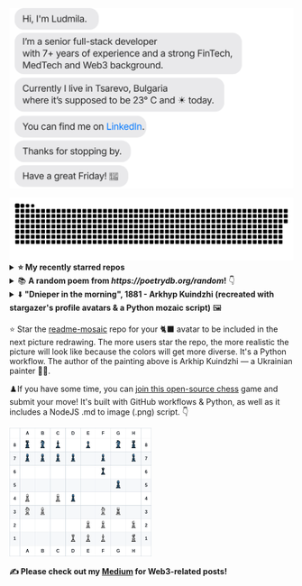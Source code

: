 [![](https://raw.githubusercontent.com/milaabl/milaabl/main/chat.svg)](https://www.linkedin.com/in/ludmila-a-dev/)

<!-- https://github.com/milaabl/milaabl/assets/86361434/c35b0e6f-acf0-435e-920d-b90faa4788ad -->

<img alt="Snake eating my contributions for breakfast🧉" src="https://raw.githubusercontent.com/milaabl/milaabl-readme/preview/github-contribution-grid-snake.svg" />

<details>
<summary>
  <strong>⭐ My recently starred repos </strong>
</summary>
  
<!-- Starred repos start -->
| Name | Url | Stars | Description |
| --- | --- |  --- |  --- |
| TotallyMaliciousCryptoBro/TotallyMaliciousCryptoBro|https://github.com/TotallyMaliciousCryptoBro/TotallyMaliciousCryptoBro|5||
| ethereum/EIPs|https://github.com/ethereum/EIPs|12020|The Ethereum Improvement Proposal repository|
| pcaversaccio/reentrancy-attacks|https://github.com/pcaversaccio/reentrancy-attacks|978|A chronological and (hopefully) complete list of reentrancy attacks to date.|
| StableLib/stablelib|https://github.com/StableLib/stablelib|148|A stable library of useful TypeScript/JavaScript code|
| snappyjs/node-request-queue|https://github.com/snappyjs/node-request-queue|8|A utility to queue up a number requests to be executed in parallel batches with possible waitTime between them.|
| TP-Lab/tp-js-sdk|https://github.com/TP-Lab/tp-js-sdk|178|TokenPocket JS API for Dapp of ETH, IOST, TRON, COSMOS, SOLANA, EOS etc. (mobile only)|
| petr-hejda/solidity-merkle-airdrop|https://github.com/petr-hejda/solidity-merkle-airdrop|3|Example implementation of ERC20 token airdrop using merkle tree|
| MetaMask/KeyringController|https://github.com/MetaMask/KeyringController|208|A module for managing groups of Ethereum accounts and using them.|
| appwrite/appwrite|https://github.com/appwrite/appwrite|35971|Build like a team of hundreds_|
| novuhq/novu|https://github.com/novuhq/novu|28507|🔥 The open-source notification infrastructure with fully functional embedded notification center 🚀🚀🚀|
| wagmi-dev/references|https://github.com/wagmi-dev/references|92|Collection of Chains & Connectors for wagmi|
| pancakeswap/pancake-frontend|https://github.com/pancakeswap/pancake-frontend|2415|:pancakes: Pancake main features (farms, pools, IFO, lottery, profiles)|
| paperxyz/js-sdk|https://github.com/paperxyz/js-sdk|5||
| Infrablok/login-with-metamask-using-node-js-express-js-react-js-postgresql|https://github.com/Infrablok/login-with-metamask-using-node-js-express-js-react-js-postgresql|2|Login with MetaMask using Node JS, Express Js , React Js& Postgresql|
| metaspartan/wallet-address-validator|https://github.com/metaspartan/wallet-address-validator|2|Useful NodeJS & JS Library for validation of Bitcoin, Litecoin, Denarius, and other cryptocoin addresses|
| thirdweb-example/login-with-wallet|https://github.com/thirdweb-example/login-with-wallet|20|Authenticate to a backend using the sign in with ethereum standard provided by thirdweb auth|
| Rari-Capital/nova|https://github.com/Rari-Capital/nova|217|Read and write to L1 with minimal latency and no trust tradeoffs.|
| 0xTex/bond-contracts|https://github.com/0xTex/bond-contracts|1|Source code for released Bond Protocol smart contracts.|
| golang/crypto|https://github.com/golang/crypto|2807|[mirror] Go supplementary cryptography libraries|
| cargo-eth/cargo-js|https://github.com/cargo-eth/cargo-js|24||
| Theo6890/diamond-vaults|https://github.com/Theo6890/diamond-vaults|1|Implement Dimond pattern (EIP-2535) through DeFi vaults (EIP-4626) and many other must know EIPs|
| jviray/buidl-box|https://github.com/jviray/buidl-box|1|Development box (boilerplate) for building Ethereum apps|
| Giveth/liquidpledging|https://github.com/Giveth/liquidpledging|66|Liquid Pledging|
| crytic/slither|https://github.com/crytic/slither|4568|Static Analyzer for Solidity|
| palmswap/palm-token|https://github.com/palmswap/palm-token|1|PALM token smart contracts|
| dethcrypto/TypeChain|https://github.com/dethcrypto/TypeChain|2628|🔌 TypeScript bindings for Ethereum smart contracts|
| semantic-release/semantic-release|https://github.com/semantic-release/semantic-release|18722|:package::rocket: Fully automated version management and package publishing|
| WalletConnect/EIP6963|https://github.com/WalletConnect/EIP6963|16|A web application showcasing the implementation and usage of EIP-6963 for Multi Injected Provider Discovery|
| semantic-release/npm|https://github.com/semantic-release/npm|209|:ship:  semantic-release plugin to publish a npm package|
| glitch-txs/wagmi-test|https://github.com/glitch-txs/wagmi-test|1|minimal example of wagmi for testing purposes|

<!-- Starred repos end -->

</details>

<details>
  <summary>📚 <strong>A random poem from <em>https://poetrydb.org/random</em>!</strong> 👇 </summary>

<!-- Start poem -->
# 💮 Troilus and Criseyde: Book I by *Geoffrey Chaucer*

<p>
    <br/>The double sorwe of Troilus to tellen,<br/>That was the king Priamus sone of Troye,<br/>In lovinge, how his aventures fellen<br/>Fro wo to wele, and after out of Ioye,<br/>My purpos is, er that I parte fro ye.<br/>Thesiphone, thou help me for tendyte<br/>Thise woful vers, that wepen as I wryte!<br/><br/>To thee clepe I, thou goddesse of torment,<br/>Thou cruel Furie, sorwing ever in peyne;<br/>Help me, that am the sorwful instrument<br/>That helpeth lovers, as I can, to pleyne!<br/>For wel sit it, the sothe for to seyne,<br/>A woful wight to han a drery fere,<br/>And, to a sorwful tale, a sory chere.<br/><br/>For I, that god of Loves servaunts serve,<br/>Ne dar to Love, for myn unlyklinesse,<br/>Preyen for speed, al sholde I therfor sterve,<br/>So fer am I fro his help in derknesse;<br/>But nathelees, if this may doon gladnesse<br/>To any lover, and his cause avayle,<br/>Have he my thank, and myn be this travayle!<br/><br/>But ye loveres, that bathen in gladnesse,<br/>If any drope of pitee in yow be,<br/>Remembreth yow on passed hevinesse<br/>That ye han felt, and on the adversitee<br/>Of othere folk, and thenketh how that ye<br/>Han felt that Love dorste yow displese;<br/>Or ye han wonne hym with to greet an ese.<br/><br/>And preyeth for hem that ben in the cas<br/>Of Troilus, as ye may after here,<br/>That love hem bringe in hevene to solas,<br/>And eek for me preyeth to god so dere,<br/>That I have might to shewe, in som manere,<br/>Swich peyne and wo as Loves folk endure,<br/>In Troilus unsely aventure.<br/><br/>And biddeth eek for hem that been despeyred<br/>In love, that never nil recovered be,<br/>And eek for hem that falsly been apeyred<br/>Thorugh wikked tonges, be it he or she;<br/>Thus biddeth god, for his benignitee,<br/>So graunte hem sone out of this world to pace,<br/>That been despeyred out of Loves grace.<br/><br/>And biddeth eek for hem that been at ese,<br/>That god hem graunte ay good perseveraunce,<br/>And sende hem might hir ladies so to plese,<br/>That it to Love be worship and plesaunce.<br/>For so hope I my soule best avaunce,<br/>To preye for hem that Loves servaunts be,<br/>And wryte hir wo, and live in charitee.<br/><br/>And for to have of hem compassioun<br/>As though I were hir owene brother dere.<br/>Now herkeneth with a gode entencioun,<br/>For now wol I gon streight to my matere,<br/>In whiche ye may the double sorwes here<br/>Of Troilus, in loving of Criseyde,<br/>And how that she forsook him er she deyde.<br/><br/>It is wel wist, how that the Grekes stronge<br/>In armes with a thousand shippes wente<br/>To Troyewardes, and the citee longe<br/>Assegeden neigh ten yeer er they stente,<br/>And, in diverse wyse and oon entente,<br/>The ravisshing to wreken of Eleyne,<br/>By Paris doon, they wroughten al hir peyne.<br/><br/>Now fil it so, that in the toun ther was<br/>Dwellinge a lord of greet auctoritee,<br/>A gret devyn that cleped was Calkas,<br/>That in science so expert was, that he<br/>Knew wel that Troye sholde destroyed be,<br/>By answere of his god, that highte thus,<br/>Daun Phebus or Apollo Delphicus.<br/><br/>So whan this Calkas knew by calculinge,<br/>And eek by answere of this Appollo,<br/>That Grekes sholden swich a peple bringe,<br/>Thorugh which that Troye moste been for-do,<br/>He caste anoon out of the toun to go;<br/>For wel wiste he, by sort, that Troye sholde<br/>Destroyed ben, ye, wolde who-so nolde.<br/><br/>For which, for to departen softely<br/>Took purpos ful this forknowinge wyse,<br/>And to the Grekes ost ful prively<br/>He stal anoon; and they, in curteys wyse,<br/>Hym deden bothe worship and servyse,<br/>In trust that he hath conning hem to rede<br/>In every peril which that is to drede.<br/><br/>The noyse up roos, whan it was first aspyed,<br/>Thorugh al the toun, and generally was spoken,<br/>That Calkas traytor fled was, and allyed<br/>With hem of Grece; and casten to ben wroken<br/>On him that falsly hadde his feith so broken;<br/>And seyden, he and al his kin at ones<br/>Ben worthy for to brennen, fel and bones.<br/><br/>Now hadde Calkas left, in this meschaunce,<br/>Al unwist of this false and wikked dede,<br/>His doughter, which that was in gret penaunce,<br/>For of hir lyf she was ful sore in drede,<br/>As she that niste what was best to rede;<br/>For bothe a widowe was she, and allone<br/>Of any freend to whom she dorste hir mone.<br/><br/>Criseyde was this lady name a-right;<br/>As to my dome, in al Troyes citee<br/>Nas noon so fair, for passing every wight<br/>So aungellyk was hir natyf beautee,<br/>That lyk a thing immortal semed she,<br/>As doth an hevenish parfit creature,<br/>That doun were sent in scorning of nature.<br/><br/>This lady, which that al-day herde at ere<br/>Hir fadres shame, his falsnesse and tresoun,<br/>Wel nigh out of hir wit for sorwe and fere,<br/>In widewes habit large of samit broun,<br/>On knees she fil biforn Ector a-doun;<br/>With pitous voys, and tendrely wepinge,<br/>His mercy bad, hir-selven excusinge.<br/><br/>Now was this Ector pitous of nature,<br/>And saw that she was sorwfully bigoon,<br/>And that she was so fair a creature;<br/>Of his goodnesse he gladed hir anoon,<br/>And seyde, `Lat your fadres treson goon<br/>Forth with mischaunce, and ye your-self, in Ioye,<br/>Dwelleth with us, whyl you good list, in Troye.<br/><br/>`And al thonour that men may doon yow have,<br/>As ferforth as your fader dwelled here,<br/>Ye shul han, and your body shal men save,<br/>As fer as I may ought enquere or here.'<br/>And she him thonked with ful humble chere,<br/>And ofter wolde, and it hadde ben his wille,<br/>And took hir leve, and hoom, and held hir stille.<br/><br/>And in hir hous she abood with swich meynee<br/>As to hir honour nede was to holde;<br/>And whyl she was dwellinge in that citee,<br/>Kepte hir estat, and bothe of yonge and olde<br/>Ful wel beloved, and wel men of hir tolde.<br/>But whether that she children hadde or noon,<br/>I rede it naught; therfore I late it goon.<br/><br/>The thinges fellen, as they doon of werre,<br/>Bitwixen hem of Troye and Grekes ofte;<br/>For som day boughten they of Troye it derre,<br/>And eft the Grekes founden no thing softe<br/>The folk of Troye; and thus fortune on-lofte,<br/>And under eft, gan hem to wheelen bothe<br/>After hir cours, ay whyl they were wrothe.<br/><br/>But how this toun com to destruccioun<br/>Ne falleth nought to purpos me to telle;<br/>For it were a long digressioun<br/>Fro my matere, and yow to longe dwelle.<br/>But the Troyane gestes, as they felle,<br/>In Omer, or in Dares, or in Dyte,<br/>Who-so that can, may rede hem as they wryte.<br/><br/>But though that Grekes hem of Troye shetten,<br/>And hir citee bisegede al a-boute,<br/>Hir olde usage wolde they not letten,<br/>As for to honoure hir goddes ful devoute;<br/>But aldermost in honour, out of doute,<br/>They hadde a relik hight Palladion,<br/>That was hir trist a-boven everichon.<br/><br/>And so bifel, whan comen was the tyme<br/>Of Aperil, whan clothed is the mede<br/>With newe grene, of lusty Ver the pryme,<br/>And swote smellen floures whyte and rede,<br/>In sondry wyses shewed, as I rede,<br/>The folk of Troye hir observaunces olde,<br/>Palladiones feste for to holde.<br/><br/>And to the temple, in al hir beste wyse,<br/>In general, ther wente many a wight,<br/>To herknen of Palladion servyse;<br/>And namely, so many a lusty knight,<br/>So many a lady fresh and mayden bright,<br/>Ful wel arayed, bothe moste and leste,<br/>Ye, bothe for the seson and the feste.<br/><br/>Among thise othere folk was Criseyda,<br/>In widewes habite blak; but nathelees,<br/>Right as our firste lettre is now an A,<br/>In beautee first so stood she, makelees;<br/>Hir godly looking gladede al the prees.<br/>Nas never seyn thing to ben preysed derre,<br/>Nor under cloude blak so bright a sterre<br/><br/>As was Criseyde, as folk seyde everichoon<br/>That hir behelden in hir blake wede;<br/>And yet she stood ful lowe and stille alloon,<br/>Bihinden othere folk, in litel brede,<br/>And neigh the dore, ay under shames drede,<br/>Simple of a-tyr, and debonaire of chere,<br/>With ful assured loking and manere.<br/><br/>This Troilus, as he was wont to gyde<br/>His yonge knightes, ladde hem up and doun<br/>In thilke large temple on every syde,<br/>Biholding ay the ladyes of the toun,<br/>Now here, now there, for no devocioun<br/>Hadde he to noon, to reven him his reste,<br/>But gan to preyse and lakken whom him leste.<br/><br/>And in his walk ful fast he gan to wayten<br/>If knight or squyer of his companye<br/>Gan for to syke, or lete his eyen bayten<br/>On any woman that he coude aspye;<br/>He wolde smyle, and holden it folye,<br/>And seye him thus, `god wot, she slepeth softe<br/>For love of thee, whan thou tornest ful ofte!<br/><br/>`I have herd told, pardieux, of your livinge,<br/>Ye lovers, and your lewede observaunces,<br/>And which a labour folk han in winninge<br/>Of love, and, in the keping, which doutaunces;<br/>And whan your preye is lost, wo and penaunces;<br/>O verrey foles! nyce and blinde be ye;<br/>Ther nis not oon can war by other be.'<br/><br/>And with that word he gan cast up the browe,<br/>Ascaunces, `Lo! is this nought wysly spoken?'<br/>At which the god of love gan loken rowe<br/>Right for despyt, and shoop for to ben wroken;<br/>He kidde anoon his bowe nas not broken;<br/>For sodeynly he hit him at the fulle;<br/>And yet as proud a pekok can he pulle.<br/><br/>O blinde world, O blinde entencioun!<br/>How ofte falleth al theffect contraire<br/>Of surquidrye and foul presumpcioun;<br/>For caught is proud, and caught is debonaire.<br/>This Troilus is clomben on the staire,<br/>And litel weneth that he moot descenden.<br/>But al-day falleth thing that foles ne wenden.<br/><br/>As proude Bayard ginneth for to skippe<br/>Out of the wey, so priketh him his corn,<br/>Til he a lash have of the longe whippe,<br/>Than thenketh he, `Though I praunce al biforn<br/>First in the trays, ful fat and newe shorn,<br/>Yet am I but an hors, and horses lawe<br/>I moot endure, and with my feres drawe.'<br/><br/>So ferde it by this fers and proude knight;<br/>Though he a worthy kinges sone were,<br/>And wende nothing hadde had swiche might<br/>Ayens his wil that sholde his herte stere,<br/>Yet with a look his herte wex a-fere,<br/>That he, that now was most in pryde above,<br/>Wex sodeynly most subget un-to love.<br/><br/>For-thy ensample taketh of this man,<br/>Ye wyse, proude, and worthy folkes alle,<br/>To scornen Love, which that so sone can<br/>The freedom of your hertes to him thralle;<br/>For ever it was, and ever it shal bifalle,<br/>That Love is he that alle thing may binde;<br/>For may no man for-do the lawe of kinde.<br/><br/>That this be sooth, hath preved and doth yet;<br/>For this trowe I ye knowen, alle or some,<br/>Men reden not that folk han gretter wit<br/>Than they that han be most with love y-nome;<br/>And strengest folk ben therwith overcome,<br/>The worthiest and grettest of degree:<br/>This was, and is, and yet men shal it see.<br/><br/>And trewelich it sit wel to be so;<br/>For alderwysest han ther-with ben plesed;<br/>And they that han ben aldermost in wo,<br/>With love han ben conforted most and esed;<br/>And ofte it hath the cruel herte apesed,<br/>And worthy folk maad worthier of name,<br/>And causeth most to dreden vyce and shame.<br/><br/>Now sith it may not goodly be withstonde,<br/>And is a thing so vertuous in kinde,<br/>Refuseth not to Love for to be bonde,<br/>Sin, as him-selven list, he may yow binde.<br/>The yerde is bet that bowen wole and winde<br/>Than that that brest; and therfor I yow rede<br/>To folwen him that so wel can yow lede.<br/><br/>But for to tellen forth in special<br/>As of this kinges sone of which I tolde,<br/>And leten other thing collateral,<br/>Of him thenke I my tale for to holde,<br/>Both of his Ioye, and of his cares colde;<br/>And al his werk, as touching this matere,<br/>For I it gan, I wol ther-to refere.<br/><br/>With-inne the temple he wente him forth pleyinge,<br/>This Troilus, of every wight aboute,<br/>On this lady and now on that lokinge,<br/>Wher-so she were of toune, or of with-oute:<br/>And up-on cas bifel, that thorugh a route<br/>His eye perced, and so depe it wente,<br/>Til on Criseyde it smoot, and ther it stente.<br/><br/>And sodeynly he wax ther-with astoned,<br/>And gan hire bet biholde in thrifty wyse:<br/>`O mercy, god!' thoughte he, `wher hastow woned,<br/>That art so fair and goodly to devyse?'<br/>Ther-with his herte gan to sprede and ryse,<br/>And softe sighed, lest men mighte him here,<br/>And caughte a-yein his firste pleyinge chere.<br/><br/>She nas nat with the leste of hir stature,<br/>But alle hir limes so wel answeringe<br/>Weren to womanhode, that creature<br/>Was neuer lasse mannish in seminge.<br/>And eek the pure wyse of here meninge<br/>Shewede wel, that men might in hir gesse<br/>Honour, estat, and wommanly noblesse.<br/><br/>To Troilus right wonder wel with-alle<br/>Gan for to lyke hir meninge and hir chere,<br/>Which somdel deynous was, for she leet falle<br/>Hir look a lite a-side, in swich manere,<br/>Ascaunces, `What! May I not stonden here?'<br/>And after that hir loking gan she lighte,<br/>That never thoughte him seen so good a sighte.<br/><br/>And of hir look in him ther gan to quiken<br/>So greet desir, and swich affeccioun,<br/>That in his herte botme gan to stiken<br/>Of hir his fixe and depe impressioun:<br/>And though he erst hadde poured up and doun,<br/>He was tho glad his hornes in to shrinke;<br/>Unnethes wiste he how to loke or winke.<br/><br/>Lo, he that leet him-selven so konninge,<br/>And scorned hem that loves peynes dryen,<br/>Was ful unwar that love hadde his dwellinge<br/>With-inne the subtile stremes of hir yen;<br/>That sodeynly him thoughte he felte dyen,<br/>Right with hir look, the spirit in his herte;<br/>Blissed be love, that thus can folk converte!<br/><br/>She, this in blak, likinge to Troylus,<br/>Over alle thyng, he stood for to biholde;<br/>Ne his desir, ne wherfor he stood thus,<br/>He neither chere made, ne worde tolde;<br/>But from a-fer, his maner for to holde,<br/>On other thing his look som-tyme he caste,<br/>And eft on hir, whyl that servyse laste.<br/><br/>And after this, not fulliche al awhaped,<br/>Out of the temple al esiliche he wente,<br/>Repentinge him that he hadde ever y-iaped<br/>Of loves folk, lest fully the descente<br/>Of scorn fille on him-self; but, what he mente,<br/>Lest it were wist on any maner syde,<br/>His wo he gan dissimulen and hyde.<br/><br/>Whan he was fro the temple thus departed,<br/>He streyght anoon un-to his paleys torneth,<br/>Right with hir look thurgh-shoten and thurgh-darted,  325<br/>Al feyneth he in lust that he soiorneth;<br/>And al his chere and speche also he borneth;<br/>And ay, of loves servants every whyle,<br/>Him-self to wrye, at hem he gan to smyle.<br/><br/>And seyde, `Lord, so ye live al in lest,<br/>Ye loveres! For the conningest of yow,<br/>That serveth most ententiflich and best,<br/>Him tit as often harm ther-of as prow;<br/>Your hyre is quit ayein, ye, god wot how!<br/>Nought wel for wel, but scorn for good servyse;<br/>In feith, your ordre is ruled in good wyse!<br/><br/>`In noun-certeyn ben alle your observaunces,<br/>But it a sely fewe poyntes be;<br/>Ne no-thing asketh so grete attendaunces<br/>As doth youre lay, and that knowe alle ye;<br/>But that is not the worste, as mote I thee;<br/>But, tolde I yow the worste poynt, I leve,<br/>Al seyde I sooth, ye wolden at me greve!<br/><br/>`But tak this, that ye loveres ofte eschuwe,<br/>Or elles doon of good entencioun,<br/>Ful ofte thy lady wole it misconstrue,<br/>And deme it harm in hir opinioun;<br/>And yet if she, for other enchesoun,<br/>Be wrooth, than shalt thou han a groyn anoon:<br/>Lord! wel is him that may be of yow oon!'<br/><br/>But for al this, whan that he say his tyme,<br/>He held his pees, non other bote him gayned;<br/>For love bigan his fetheres so to lyme,<br/>That wel unnethe un-to his folk he fayned<br/>That othere besye nedes him destrayned;<br/>For wo was him, that what to doon he niste,<br/>But bad his folk to goon wher that hem liste.<br/><br/>And whan that he in chaumbre was allone,<br/>He doun up-on his beddes feet him sette,<br/>And first be gan to syke, and eft to grone,<br/>And thoughte ay on hir so, with-outen lette,<br/>That, as he sat and wook, his spirit mette<br/>That he hir saw a temple, and al the wyse<br/>Right of hir loke, and gan it newe avyse.<br/><br/>Thus gan he make a mirour of his minde,<br/>In which he saugh al hoolly hir figure;<br/>And that he wel coude in his herte finde,<br/>It was to him a right good aventure<br/>To love swich oon, and if he dide his cure<br/>To serven hir, yet mighte he falle in grace,<br/>Or elles, for oon of hir servaunts pace.<br/><br/>Imagininge that travaille nor grame<br/>Ne mighte, for so goodly oon, be lorn<br/>As she, ne him for his desir ne shame,<br/>Al were it wist, but in prys and up-born<br/>Of alle lovers wel more than biforn;<br/>Thus argumented he in his ginninge,<br/>Ful unavysed of his wo cominge.<br/><br/>Thus took he purpos loves craft to suwe,<br/>And thoughte he wolde werken prively,<br/>First, to hyden his desir in muwe<br/>From every wight y-born, al-outrely,<br/>But he mighte ought recovered be therby;<br/>Remembring him, that love to wyde y-blowe<br/>Yelt bittre fruyt, though swete seed be sowe.<br/><br/>And over al this, yet muchel more he thoughte<br/>What for to speke, and what to holden inne,<br/>And what to arten hir to love he soughte,<br/>And on a song anoon-right to biginne,<br/>And gan loude on his sorwe for to winne;<br/>For with good hope he gan fully assente<br/>Criseyde for to love, and nought repente.<br/><br/>And of his song nought only the sentence,<br/>As writ myn autour called Lollius,<br/>But pleynly, save our tonges difference,<br/>I dar wel sayn, in al that Troilus<br/>Seyde in his song, lo! every word right thus<br/>As I shal seyn; and who-so list it here,<br/>Lo! next this vers, he may it finden here.<br/><br/>Cantus Troili.<br/><br/>`If no love is, O god, what fele I so?<br/>And if love is, what thing and whiche is he!<br/>If love be good, from whennes comth my wo?<br/>If it be wikke, a wonder thinketh me,<br/>Whenne every torment and adversitee<br/>That cometh of him, may to me savory thinke;<br/>For ay thurst I, the more that I it drinke.<br/><br/>`And if that at myn owene lust I brenne,<br/>Fro whennes cometh my wailing and my pleynte?<br/>If harme agree me, wher-to pleyne I thenne?<br/>I noot, ne why unwery that I feynte.<br/>O quike deeth, O swete harm so queynte,<br/>How may of thee in me swich quantitee,<br/>But-if that I consente that it be?<br/><br/>`And if that I consente, I wrongfully<br/>Compleyne, y-wis; thus possed to and fro,<br/>Al sterelees with inne a boot am I<br/>A-mid the see, by-twixen windes two,<br/>That in contrarie stonden ever-mo.<br/>Allas! what is this wonder maladye?<br/>For hete of cold, for cold of hete, I deye.'<br/><br/>And to the god of love thus seyde he<br/>With pitous voys, `O lord, now youres is<br/>My spirit, which that oughte youres be.<br/>Yow thanke I, lord, that han me brought to this;<br/>But whether goddesse or womman, y-wis,<br/>She be, I noot, which that ye do me serve;<br/>But as hir man I wole ay live and sterve.<br/><br/>`Ye stonden in hire eyen mightily,<br/>As in a place un-to youre vertu digne;<br/>Wherfore, lord, if my servyse or I<br/>May lyke yow, so beth to me benigne;<br/>For myn estat royal here I resigne<br/>In-to hir hond, and with ful humble chere<br/>Bicome hir man, as to my lady dere.'<br/><br/>In him ne deyned sparen blood royal<br/>The fyr of love, wher-fro god me blesse,<br/>Ne him forbar in no degree, for al<br/>His vertu or his excellent prowesse;<br/>But held him as his thral lowe in distresse,<br/>And brende him so in sondry wyse ay newe,<br/>That sixty tyme a day he loste his hewe.<br/><br/>So muche, day by day, his owene thought,<br/>For lust to hir, gan quiken and encrese,<br/>That every other charge he sette at nought;<br/>For-thy ful ofte, his hote fyr to cese,<br/>To seen hir goodly look he gan to prese;<br/>For ther-by to ben esed wel he wende,<br/>And ay the ner he was, the more he brende.<br/><br/>For ay the ner the fyr, the hotter is,<br/>This, trowe I, knoweth al this companye.<br/>But were he fer or neer, I dar seye this,<br/>By night or day, for wisdom or folye,<br/>His herte, which that is his brestes ye,<br/>Was ay on hir, that fairer was to sene<br/>Than ever were Eleyne or Polixene.<br/><br/>Eek of the day ther passed nought an houre<br/>That to him-self a thousand tyme he seyde,<br/>`Good goodly, to whom serve I and laboure,<br/>As I best can, now wolde god, Criseyde,<br/>Ye wolden on me rewe er that I deyde!<br/>My dere herte, allas! myn hele and hewe<br/>And lyf is lost, but ye wole on me rewe.'<br/><br/>Alle othere dredes weren from him fledde,<br/>Both of the assege and his savacioun;<br/>Ne in him desyr noon othere fownes bredde<br/>But argumentes to his conclusioun,<br/>That she on him wolde han compassioun,<br/>And he to be hir man, whyl he may dure;<br/>Lo, here his lyf, and from the deeth his cure!<br/><br/>The sharpe shoures felle of armes preve,<br/>That Ector or his othere bretheren diden,<br/>Ne made him only ther-fore ones meve;<br/>And yet was he, wher-so men wente or riden,<br/>Founde oon the beste, and lengest tyme abiden<br/>Ther peril was, and dide eek such travayle<br/>In armes, that to thenke it was mervayle.<br/><br/>But for non hate he to the Grekes hadde,<br/>Ne also for the rescous of the toun,<br/>Ne made him thus in armes for to madde,<br/>But only, lo, for this conclusioun,<br/>To lyken hir the bet for his renoun;<br/>Fro day to day in armes so he spedde,<br/>That alle the Grekes as the deeth him dredde.<br/><br/>And fro this forth tho refte him love his sleep,<br/>And made his mete his foo; and eek his sorwe<br/>Gan multiplye, that, who-so toke keep,<br/>It shewed in his hewe, bothe eve and morwe;<br/>Therfor a title he gan him for to borwe<br/>Of other syknesse, lest of him men wende<br/>That the hote fyr of love him brende,<br/><br/>And seyde, he hadde a fever and ferde amis;<br/>But how it was, certayn, can I not seye,<br/>If that his lady understood not this,<br/>Or feyned hir she niste, oon of the tweye;<br/>But wel I rede that, by no maner weye,<br/>Ne semed it as that she of him roughte,<br/>Nor of his peyne, or what-so-ever he thoughte.<br/><br/>But than fel to this Troylus such wo,<br/>That he was wel neigh wood; for ay his drede<br/>Was this, that she som wight had loved so,<br/>That never of him she wolde have taken hede;<br/>For whiche him thoughte he felte his herte blede.<br/>Ne of his wo ne dorste he not biginne<br/>To tellen it, for al this world to winne.<br/><br/>But whanne he hadde a space fro his care,<br/>Thus to him-self ful ofte he gan to pleyne;<br/>He sayde, `O fool, now art thou in the snare,<br/>That whilom Iapedest at loves peyne;<br/>Now artow hent, now gnaw thyn owene cheyne;<br/>Thou were ay wont eche lovere reprehende<br/>Of thing fro which thou canst thee nat defende.<br/><br/>`What wol now every lover seyn of thee,<br/>If this be wist, but ever in thyn absence<br/>Laughen in scorn, and seyn, `Lo, ther gooth he,<br/>That is the man of so gret sapience,<br/>That held us lovers leest in reverence!<br/>Now, thonked be god, he may goon in the daunce<br/>Of hem that Love list febly for to avaunce!'<br/><br/>`But, O thou woful Troilus, god wolde,<br/>Sin thou most loven thurgh thi destinee,<br/>That thow beset were on swich oon that sholde<br/>Knowe al thy wo, al lakkede hir pitee:<br/>But al so cold in love, towardes thee,<br/>Thy lady is, as frost in winter mone,<br/>And thou fordoon, as snow in fyr is sone.'<br/><br/>`God wolde I were aryved in the port<br/>Of deth, to which my sorwe wil me lede!<br/>A, lord, to me it were a gret comfort;<br/>Than were I quit of languisshing in drede.<br/>For by myn hidde sorwe y-blowe on brede<br/>I shal bi-Iaped been a thousand tyme<br/>More than that fool of whos folye men ryme.<br/><br/>`But now help god, and ye, swete, for whom<br/>I pleyne, y-caught, ye, never wight so faste!<br/>O mercy, dere herte, and help me from<br/>The deeth, for I, whyl that my lyf may laste,<br/>More than my-self wol love yow to my laste.<br/>And with som freendly look gladeth me, swete,<br/>Though never more thing ye me bi-hete!'<br/><br/>This wordes and ful manye an-other to<br/>He spak, and called ever in his compleynte<br/>Hir name, for to tellen hir his wo,<br/>Til neigh that he in salte teres dreynte.<br/>Al was for nought, she herde nought his pleynte;<br/>And whan that he bithoughte on that folye,<br/>A thousand fold his wo gan multiplye.<br/><br/>Bi-wayling in his chambre thus allone,<br/>A freend of his, that called was Pandare,<br/>Com ones in unwar, and herde him grone,<br/>And say his freend in swich distresse and care:<br/>`Allas!' quod he, `who causeth al this fare?<br/>O mercy, god! What unhap may this mene?<br/>Han now thus sone Grekes maad yow lene?<br/><br/>`Or hastow som remors of conscience,<br/>And art now falle in som devocioun,<br/>And waylest for thy sinne and thyn offence,<br/>And hast for ferde caught attricioun?<br/>God save hem that bi-seged han our toun,<br/>And so can leye our Iolyte on presse,<br/>And bring our lusty folk to holinesse!'<br/><br/>These wordes seyde he for the nones alle,<br/>That with swich thing he mighte him angry maken,<br/>And with an angre don his sorwe falle,<br/>As for the tyme, and his corage awaken;<br/>But wel he wist, as fer as tonges spaken,<br/>Ther nas a man of gretter hardinesse<br/>Than he, ne more desired worthinesse.<br/><br/>`What cas,' quod Troilus, `or what aventure<br/>Hath gyded thee to see my languisshinge,<br/>That am refus of euery creature?<br/>But for the love of god, at my preyinge,<br/>Go henne a-way, for certes, my deyinge<br/>Wol thee disese, and I mot nedes deye;<br/>Ther-for go wey, ther is no more to seye.<br/><br/>`But if thou wene I be thus sik for drede,<br/>It is not so, and ther-for scorne nought;<br/>Ther is a-nother thing I take of hede<br/>Wel more than ought the Grekes han y-wrought,<br/>Which cause is of my deeth, for sorwe and thought.<br/>But though that I now telle thee it ne leste,<br/>Be thou nought wrooth; I hyde it for the beste.'<br/><br/>This Pandare, that neigh malt for wo and routhe,<br/>Ful often seyde, `Allas! what may this be?<br/>Now freend,' quod he, `if ever love or trouthe<br/>Hath been, or is, bi-twixen thee and me,<br/>Ne do thou never swiche a crueltee<br/>To hyde fro thy freend so greet a care;<br/>Wostow nought wel that it am I, Pandare?<br/><br/>`I wole parten with thee al thy peyne,<br/>If it be so I do thee no comfort,<br/>As it is freendes right, sooth for to seyne,<br/>To entreparten wo, as glad desport.<br/>I have, and shal, for trewe or fals report,<br/>In wrong and right y-loved thee al my lyve;<br/>Hyd not thy wo fro me, but telle it blyve.'<br/><br/>Than gan this sorwful Troilus to syke,<br/>And seyde him thus, "God leve it be my beste<br/>To telle it thee; for sith it may thee lyke,<br/>Yet wole I telle it, though myn herte breste;<br/>And wel wot I thou mayst do me no reste.<br/>But lest thow deme I truste not to thee,<br/>Now herkne, freend, for thus it stant with me.<br/><br/>`Love, a-yeins the which who-so defendeth<br/>Him-selven most, him alder-lest avayleth,<br/>With disespeir so sorwfully me offendeth,<br/>That streyght un-to the deeth myn herte sayleth.<br/>Ther-to desyr so brenningly me assaylleth,<br/>That to ben slayn it were a gretter Ioye<br/>To me than king of Grece been and Troye!<br/><br/>`Suffiseth this, my fulle freend Pandare,<br/>That I have seyd, for now wostow my wo;<br/>And for the love of god, my colde care<br/>So hyd it wel, I telle it never to mo;<br/>For harmes mighte folwen, mo than two,<br/>If it were wist; but be thou in gladnesse,<br/>And lat me sterve, unknowe, of my distresse.'<br/><br/>`How hastow thus unkindely and longe<br/>Hid this fro me, thou fool?' quod Pandarus;<br/>`Paraunter thou might after swich oon longe,<br/>That myn avys anoon may helpen us.'<br/>`This were a wonder thing,' quod Troylus,<br/>`Thou coudest never in love thy-selven wisse;<br/>How devel maystow bringen me to blisse?'<br/><br/>`Ye, Troilus, now herke,' quod Pandare,<br/>`Though I be nyce; it happeth ofte so,<br/>That oon that exces doth ful yvele fare,<br/>By good counseyl can kepe his freend ther-fro.<br/>I have my-self eek seyn a blind man go<br/>Ther-as he fel that coude loke wyde;<br/>A fool may eek a wys man ofte gyde.<br/><br/>`A whetston is no kerving instrument,<br/>And yet it maketh sharpe kerving-tolis.<br/>And ther thou woost that I have ought miswent,<br/>Eschewe thou that, for swich thing to thee scole is;<br/>Thus ofte wyse men ben war by folis.<br/>If thou do so, thy wit is wel biwared;<br/>By his contrarie is every thing declared.<br/><br/>`For how might ever sweetnesse have be knowe<br/>To him that never tasted bitternesse?<br/>Ne no man may be inly glad, I trowe,<br/>That never was in sorwe or som distresse;<br/>Eek whyt by blak, by shame eek worthinesse,<br/>Ech set by other, more for other semeth;<br/>As men may see; and so the wyse it demeth.<br/><br/>`Sith thus of two contraries is a lore,<br/>I, that have in love so ofte assayed<br/>Grevaunces, oughte conne, and wel the more<br/>Counsayllen thee of that thou art amayed.<br/>Eek thee ne oughte nat ben yvel apayed,<br/>Though I desyre with thee for to bere<br/>Thyn hevy charge; it shal the lasse dere.<br/><br/>`I woot wel that it fareth thus by me<br/>As to thy brother Parys an herdesse,<br/>Which that y-cleped was Oenone,<br/>Wrot in a compleynte of hir hevinesse:<br/>Ye say the lettre that she wroot, y gesse?'<br/>`Nay, never yet, y-wis,' quod Troilus.<br/>`Now,' quod Pandare, `herkneth, it was thus. --<br/><br/>"Phebus, that first fond art of medicyne,'<br/>Quod she, `and coude in every wightes care<br/>Remede and reed, by herbes he knew fyne,<br/>Yet to him-self his conning was ful bare;<br/>For love hadde him so bounden in a snare,<br/>Al for the doughter of the kinge Admete,<br/>That al his craft ne coude his sorwe bete." --<br/><br/>`Right so fare I, unhappily for me;<br/>I love oon best, and that me smerteth sore;<br/>And yet, paraunter, can I rede thee,<br/>And not my-self; repreve me no more.<br/>I have no cause, I woot wel, for to sore<br/>As doth an hauk that listeth for to pleye,<br/>But to thyn help yet somwhat can I seye.<br/><br/>`And of o thing right siker maystow be,<br/>That certayn, for to deyen in the peyne,<br/>That I shal never-mo discoveren thee;<br/>Ne, by my trouthe, I kepe nat restreyne<br/>Thee fro thy love, thogh that it were Eleyne,<br/>That is thy brotheres wif, if ich it wiste;<br/>Be what she be, and love hir as thee liste.<br/><br/>`Therfore, as freend fullich in me assure,<br/>And tel me plat what is thyn enchesoun,<br/>And final cause of wo that ye endure;<br/>For douteth no-thing, myn entencioun<br/>Nis nought to yow of reprehencioun,<br/>To speke as now, for no wight may bireve<br/>A man to love, til that him list to leve.<br/><br/>`And witeth wel, that bothe two ben vyces,<br/>Mistrusten alle, or elles alle leve;<br/>But wel I woot, the mene of it no vyce is,<br/>For to trusten sum wight is a preve<br/>Of trouthe, and for-thy wolde I fayn remeve<br/>Thy wrong conseyte, and do thee som wight triste,<br/>Thy wo to telle; and tel me, if thee liste.<br/><br/>`The wyse seyth, "Wo him that is allone,<br/>For, and he falle, he hath noon help to ryse;"<br/>And sith thou hast a felawe, tel thy mone;<br/>For this nis not, certeyn, the nexte wyse<br/>To winnen love, as techen us the wyse,<br/>To walwe and wepe as Niobe the quene,<br/>Whos teres yet in marbel been y-sene.<br/><br/>`Lat be thy weping and thi drerinesse,<br/>And lat us lissen wo with other speche;<br/>So may thy woful tyme seme lesse.<br/>Delyte not in wo thy wo to seche,<br/>As doon thise foles that hir sorwes eche<br/>With sorwe, whan they han misaventure,<br/>And listen nought to seche hem other cure.<br/><br/>`Men seyn, "To wrecche is consolacioun<br/>To have an-other felawe in his peyne;"<br/>That oughte wel ben our opinioun,<br/>For, bothe thou and I, of love we pleyne;<br/>So ful of sorwe am I, soth for to seyne,<br/>That certeynly no more harde grace<br/>May sitte on me, for-why ther is no space.<br/><br/>`If god wole thou art not agast of me,<br/>Lest I wolde of thy lady thee bigyle,<br/>Thow wost thy-self whom that I love, pardee,<br/>As I best can, gon sithen longe whyle.<br/>And sith thou wost I do it for no wyle,<br/>And sith I am he that thou tristest most,<br/>Tel me sumwhat, sin al my wo thou wost.'<br/><br/>Yet Troilus, for al this, no word seyde,<br/>But longe he ley as stille as he ded were;<br/>And after this with sykinge he abreyde,<br/>And to Pandarus voys he lente his ere,<br/>And up his eyen caste he, that in fere<br/>Was Pandarus, lest that in frenesye<br/>He sholde falle, or elles sone dye;<br/><br/>And cryde `A-wake' ful wonderly and sharpe;<br/>`What? Slombrestow as in a lytargye?<br/>Or artow lyk an asse to the harpe,<br/>That hereth soun, whan men the strenges plye,<br/>But in his minde of that no melodye<br/>May sinken, him to glade, for that he<br/>So dul is of his bestialitee?'<br/><br/>And with that, Pandare of his wordes stente;<br/>And Troilus yet him no word answerde,<br/>For-why to telle nas not his entente<br/>To never no man, for whom that he so ferde.<br/>For it is seyd, `Man maketh ofte a yerde<br/>With which the maker is him-self y-beten<br/>In sondry maner,' as thise wyse treten,<br/><br/>And namely, in his counseyl tellinge<br/>That toucheth love that oughte be secree;<br/>For of him-self it wolde y-nough out-springe,<br/>But-if that it the bet governed be.<br/>Eek som-tyme it is craft to seme flee<br/>Fro thing which in effect men hunte faste;<br/>Al this gan Troilus in his herte caste.<br/><br/>But nathelees, whan he had herd him crye<br/>`Awake!' he gan to syke wonder sore,<br/>And seyde, `Freend, though that I stille lye,<br/>I am not deef; now pees, and cry no more;<br/>For I have herd thy wordes and thy lore;<br/>But suffre me my mischef to biwayle,<br/>For thy proverbes may me nought avayle.<br/><br/>`Nor other cure canstow noon for me.<br/>Eek I nil not be cured, I wol deye;<br/>What knowe I of the quene Niobe?<br/>Lat be thyne olde ensaumples, I thee preye.'<br/>`No,' quod tho Pandarus, `therfore I seye,<br/>Swich is delyt of foles to biwepe<br/>Hir wo, but seken bote they ne kepe.<br/><br/>`Now knowe I that ther reson in the fayleth.<br/>But tel me, if I wiste what she were<br/>For whom that thee al this misaunter ayleth?<br/>Dorstestow that I tolde hir in hir ere<br/>Thy wo, sith thou darst not thy-self for fere,<br/>And hir bisoughte on thee to han som routhe?'<br/>`Why, nay,' quod he, `by god and by my trouthe!'<br/><br/>`What, Not as bisily,' quod Pandarus,<br/>`As though myn owene lyf lay on this nede?'<br/>`No, certes, brother,' quod this Troilus,<br/>`And why?' -- `For that thou sholdest never spede.'<br/>`Wostow that wel?' -- `Ye, that is out of drede,'<br/>Quod Troilus, `for al that ever ye conne,<br/>She nil to noon swich wrecche as I be wonne.'<br/><br/>Quod Pandarus, `Allas! What may this be,<br/>That thou dispeyred art thus causelees?<br/>What? Liveth not thy lady? Benedicite!<br/>How wostow so that thou art gracelees?<br/>Swich yvel is nat alwey botelees.<br/>Why, put not impossible thus thy cure,<br/>Sin thing to come is ofte in aventure.<br/><br/>`I graunte wel that thou endurest wo<br/>As sharp as doth he, Ticius, in helle,<br/>Whos stomak foules tyren ever-mo<br/>That highte volturis, as bokes telle.<br/>But I may not endure that thou dwelle<br/>In so unskilful an opinioun<br/>That of thy wo is no curacioun.<br/><br/>`But ones niltow, for thy coward herte,<br/>And for thyn ire and folish wilfulnesse,<br/>For wantrust, tellen of thy sorwes smerte,<br/>Ne to thyn owene help do bisinesse<br/>As muche as speke a resoun more or lesse,<br/>But lyest as he that list of no-thing recche.<br/>What womman coude love swich a wrecche?<br/><br/>`What may she demen other of thy deeth,<br/>If thou thus deye, and she not why it is,<br/>But that for fere is yolden up thy breeth,<br/>For Grekes han biseged us, y-wis?<br/>Lord, which a thank than shaltow han of this!<br/>Thus wol she seyn, and al the toun at ones,<br/>"The wrecche is deed, the devel have his bones!"<br/><br/>`Thou mayst allone here wepe and crye and knele;<br/>But, love a woman that she woot it nought,<br/>And she wol quyte that thou shalt not fele;<br/>Unknowe, unkist, and lost that is un-sought.<br/>What! Many a man hath love ful dere y-bought<br/>Twenty winter that his lady wiste,<br/>That never yet his lady mouth he kiste.<br/><br/>`What? Shulde be therfor fallen in despeyr,<br/>Or be recreaunt for his owene tene,<br/>Or sleen him-self, al be his lady fayr?<br/>Nay, nay, but ever in oon be fresh and grene<br/>To serve and love his dere hertes quene,<br/>And thenke it is a guerdoun hir to serve<br/>A thousand-fold more than he can deserve.'<br/><br/>Of that word took hede Troilus,<br/>And thoughte anoon what folye he was inne,<br/>And how that sooth him seyde Pandarus,<br/>That for to sleen him-self mighte he not winne,<br/>But bothe doon unmanhod and a sinne,<br/>And of his deeth his lady nought to wyte;<br/>For of his wo, god woot, she knew ful lyte.<br/><br/>And with that thought he gan ful sore syke,<br/>And seyde, `Allas! What is me best to do?'<br/>To whom Pandare answered, `If thee lyke,<br/>The best is that thou telle me thy wo;<br/>And have my trouthe, but thou it finde so,<br/>I be thy bote, or that it be ful longe,<br/>To peces do me drawe, and sithen honge!'<br/><br/>`Ye, so thou seyst,' quod Troilus tho, `allas!<br/>But, god wot, it is not the rather so;<br/>Ful hard were it to helpen in this cas,<br/>For wel finde I that Fortune is my fo,<br/>Ne alle the men that ryden conne or go<br/>May of hir cruel wheel the harm withstonde;<br/>For, as hir list, she pleyeth with free and bonde.'<br/><br/>Quod Pandarus, `Than blamestow Fortune<br/>For thou art wrooth, ye, now at erst I see;<br/>Wostow nat wel that Fortune is commune<br/>To every maner wight in som degree?<br/>And yet thou hast this comfort, lo, pardee!<br/>That, as hir Ioyes moten over-goon,<br/>So mote hir sorwes passen everichoon.<br/><br/>`For if hir wheel stinte any-thing to torne,<br/>Than cessed she Fortune anoon to be:<br/>Now, sith hir wheel by no wey may soiorne,<br/>What wostow if hir mutabilitee<br/>Right as thy-selven list, wol doon by thee,<br/>Or that she be not fer fro thyn helpinge?<br/>Paraunter, thou hast cause for to singe!<br/><br/>`And therfor wostow what I thee beseche?<br/>Lat be thy wo and turning to the grounde;<br/>For who-so list have helping of his leche,<br/>To him bihoveth first unwrye his wounde.<br/>To Cerberus in helle ay be I bounde,<br/>Were it for my suster, al thy sorwe,<br/>By my wil, she sholde al be thyn to-morwe.<br/>`Loke up, I seye, and tel me what she is<br/>Anoon, that I may goon aboute thy nede;<br/>Knowe ich hir ought? For my love, tel me this;<br/>Than wolde I hopen rather for to spede.'<br/>Tho gan the veyne of Troilus to blede,<br/>For he was hit, and wex al reed for shame;<br/>`A ha!' quod Pandare, `Here biginneth game!'<br/><br/>And with that word he gan him for to shake,<br/>And seyde, `Theef, thou shalt hir name telle.'<br/>But tho gan sely Troilus for to quake<br/>As though men sholde han led him in-to helle,<br/>And seyde, `Allas! Of al my wo the welle,<br/>Than is my swete fo called Criseyde!'<br/>And wel nigh with the word for fere he deyde.<br/><br/>And whan that Pandare herde hir name nevene,<br/>Lord, he was glad, and seyde, `Freend so dere,<br/>Now fare a-right, for Ioves name in hevene,<br/>Love hath biset the wel, be of good chere;<br/>For of good name and wysdom and manere<br/>She hath y-nough, and eek of gentilesse;<br/>If she be fayr, thou wost thy-self, I gesse,<br/><br/>`Ne I never saw a more bountevous<br/>Of hir estat, ne a gladder, ne of speche<br/>A freendlier, ne a more gracious<br/>For to do wel, ne lasse hadde nede to seche<br/>What for to doon; and al this bet to eche,<br/>In honour, to as fer as she may strecche,<br/>A kinges herte semeth by hirs a wrecche.<br/><br/>`And for-thy loke of good comfort thou be;<br/>For certeinly, the firste poynt is this<br/>Of noble corage and wel ordeyne,<br/>A man to have pees with him-self, y-wis;<br/>So oughtest thou, for nought but good it is<br/>To loven wel, and in a worthy place;<br/>Thee oghte not to clepe it hap, but grace.<br/><br/>`And also thenk, and ther-with glade thee,<br/>That sith thy lady vertuous is al,<br/>So folweth it that ther is som pitee<br/>Amonges alle thise othere in general;<br/>And for-thy see that thou, in special,<br/>Requere nought that is ayein hir name;<br/>For vertue streccheth not him-self to shame.<br/><br/>`But wel is me that ever that I was born,<br/>That thou biset art in so good a place;<br/>For by my trouthe, in love I dorste have sworn,<br/>Thee sholde never han tid thus fayr a grace;<br/>And wostow why? For thou were wont to chace<br/>At Love in scorn, and for despyt him calle<br/>"Seynt Idiot, lord of thise foles alle."<br/><br/>`How often hastow maad thy nyce Iapes,<br/>And seyd, that loves servants everichone<br/>Of nycetee been verray goddes apes;<br/>And some wolde monche hir mete alone,<br/>Ligging a-bedde, and make hem for to grone;<br/>And som, thou seydest, hadde a blaunche fevere,<br/>And preydest god he sholde never kevere.<br/><br/>`And som of hem tok on hem, for the colde,<br/>More than y-nough, so seydestow ful ofte;<br/>And som han feyned ofte tyme, and tolde<br/>How that they wake, whan they slepen softe;<br/>And thus they wolde han brought hem-self a-lofte,<br/>And nathelees were under at the laste;<br/>Thus seydestow, and Iapedest ful faste.<br/><br/>`Yet seydestow, that, for the more part,<br/>These loveres wolden speke in general,<br/>And thoughten that it was a siker art,<br/>For fayling, for to assayen over-al.<br/>Now may I iape of thee, if that I shal!<br/>But nathelees, though that I sholde deye,<br/>That thou art noon of tho, that dorste I seye.<br/><br/>`Now beet thy brest, and sey to god of love,<br/>"Thy grace, lord! For now I me repente<br/>If I mis spak, for now my-self I love:"<br/>Thus sey with al thyn herte in good entente.'<br/>Quod Troilus, `A! Lord! I me consente,<br/>And prey to thee my Iapes thou foryive,<br/>And I shal never-more whyl I live.'<br/><br/>`Thou seyst wel,' quod Pandare, `and now I hope<br/>That thou the goddes wraththe hast al apesed;<br/>And sithen thou hast wepen many a drope,<br/>And seyd swich thing wher-with thy god is plesed,<br/>Now wolde never god but thou were esed;<br/>And think wel, she of whom rist al thy wo<br/>Here-after may thy comfort been al-so.<br/><br/>`For thilke ground, that bereth the wedes wikke,<br/>Bereth eek thise holsom herbes, as ful ofte<br/>Next the foule netle, rough and thikke,<br/>The rose waxeth swote and smothe and softe;<br/>And next the valey is the hil a-lofte;<br/>And next the derke night the glade morwe;<br/>And also Ioye is next the fyn of sorwe.<br/><br/>`Now loke that atempre be thy brydel,<br/>And, for the beste, ay suffre to the tyde,<br/>Or elles al our labour is on ydel;<br/>He hasteth wel that wysly can abyde;<br/>Be diligent, and trewe, and ay wel hyde.<br/>Be lusty, free, persevere in thy servyse,<br/>And al is wel, if thou werke in this wyse.<br/><br/>`But he that parted is in every place<br/>Is no-wher hool, as writen clerkes wyse;<br/>What wonder is, though swich oon have no grace?<br/>Eek wostow how it fareth of som servyse?<br/>As plaunte a tre or herbe, in sondry wyse,<br/>And on the morwe pulle it up as blyve,<br/>No wonder is, though it may never thryve.<br/><br/>`And sith that god of love hath thee bistowed<br/>In place digne un-to thy worthinesse,<br/>Stond faste, for to good port hastow rowed;<br/>And of thy-self, for any hevinesse,<br/>Hope alwey wel; for, but-if drerinesse<br/>Or over-haste our bothe labour shende,<br/>I hope of this to maken a good ende.<br/><br/>`And wostow why I am the lasse a-fered<br/>Of this matere with my nece trete?<br/>For this have I herd seyd of wyse y-lered,<br/>"Was never man ne woman yet bigete<br/>That was unapt to suffren loves hete,<br/>Celestial, or elles love of kinde;"<br/>For-thy som grace I hope in hir to finde.<br/><br/>`And for to speke of hir in special,<br/>Hir beautee to bithinken and hir youthe,<br/>It sit hir nought to be celestial<br/>As yet, though that hir liste bothe and couthe;<br/>But trewely, it sete hir wel right nouthe<br/>A worthy knight to loven and cheryce,<br/>And but she do, I holde it for a vyce.<br/><br/>`Wherfore I am, and wol be, ay redy<br/>To peyne me to do yow this servyse;<br/>For bothe yow to plese thus hope I<br/>Her-afterward; for ye beth bothe wyse,<br/>And conne it counseyl kepe in swich a wyse<br/>That no man shal the wyser of it be;<br/>And so we may be gladed alle three.<br/><br/>`And, by my trouthe, I have right now of thee<br/>A good conceyt in my wit, as I gesse,<br/>And what it is, I wol now that thou see.<br/>I thenke, sith that love, of his goodnesse,<br/>Hath thee converted out of wikkednesse,<br/>That thou shalt be the beste post, I leve,<br/>Of al his lay, and most his foos to-greve.<br/><br/>`Ensample why, see now these wyse clerkes,<br/>That erren aldermost a-yein a lawe,<br/>And ben converted from hir wikked werkes<br/>Thorugh grace of god, that list hem to him drawe,<br/>Than arn they folk that han most god in awe,<br/>And strengest-feythed been, I understonde,<br/>And conne an errour alder-best withstonde.'<br/><br/>Whan Troilus had herd Pandare assented<br/>To been his help in loving of Criseyde,<br/>Wex of his wo, as who seyth, untormented,<br/>But hotter wex his love, and thus he seyde,<br/>With sobre chere, al-though his herte pleyde,<br/>`Now blisful Venus helpe, er that I sterve,<br/>Of thee, Pandare, I may som thank deserve.<br/><br/>`But, dere frend, how shal myn wo ben lesse<br/>Til this be doon? And goode, eek tel me this,<br/>How wiltow seyn of me and my destresse?<br/>Lest she be wrooth, this drede I most, y-wys,<br/>Or nil not here or trowen how it is.<br/>Al this drede I, and eek for the manere<br/>Of thee, hir eem, she nil no swich thing here.'<br/><br/>Quod Pandarus, `Thou hast a ful gret care<br/>Lest that the cherl may falle out of the mone!<br/>Why, lord! I hate of the thy nyce fare!<br/>Why, entremete of that thou hast to done!<br/>For goddes love, I bidde thee a bone,<br/>So lat me alone, and it shal be thy beste.' --<br/>`Why, freend,' quod he, `now do right as the leste.<br/><br/>`But herke, Pandare, o word, for I nolde<br/>That thou in me wendest so greet folye,<br/>That to my lady I desiren sholde<br/>That toucheth harm or any vilenye;<br/>For dredelees, me were lever dye<br/>Than she of me ought elles understode<br/>But that, that mighte sounen in-to gode.'<br/><br/>Tho lough this Pandare, and anoon answerde,<br/>`And I thy borw? Fy! No wight dooth but so;<br/>I roughte nought though that she stode and herde<br/>How that thou seyst; but fare-wel, I wol go.<br/>A-dieu! Be glad! God spede us bothe two!<br/>Yif me this labour and this besinesse,<br/>And of my speed be thyn al that swetnesse.'<br/><br/>Tho Troilus gan doun on knees to falle,<br/>And Pandare in his armes hente faste,<br/>And seyde, `Now, fy on the Grekes alle!<br/>Yet, pardee, god shal helpe us at the laste;<br/>And dredelees, if that my lyf may laste,<br/>And god to-forn, lo, som of hem shal smerte;<br/>And yet me athinketh that this avaunt me asterte!<br/><br/>`Now, Pandare, I can no more seye,<br/>But thou wys, thou wost, thou mayst, thou art al!<br/>My lyf, my deeth, hool in thyn bonde I leye;<br/>Help now,' Quod he, `Yis, by my trouthe, I shal.'<br/>`God yelde thee, freend, and this in special,'<br/>Quod Troilus, `that thou me recomaunde<br/>To hir that to the deeth me may comaunde.'<br/><br/>This Pandarus tho, desirous to serve<br/>His fulle freend, than seyde in this manere,<br/>`Far-wel, and thenk I wol thy thank deserve;<br/>Have here my trouthe, and that thou shalt wel here.' --<br/>And wente his wey, thenking on this matere,<br/>And how he best mighte hir beseche of grace,<br/>And finde a tyme ther-to, and a place.<br/><br/>For every wight that hath an hous to founde<br/>Ne renneth nought the werk for to biginne<br/>With rakel hond, but he wol byde a stounde,<br/>And sende his hertes lyne out fro with-inne<br/>Alderfirst his purpos for to winne.<br/>Al this Pandare in his herte thoughte,<br/>And caste his werk ful wysly, or he wroughte.<br/><br/>But Troilus lay tho no lenger doun,<br/>But up anoon up-on his stede bay,<br/>And in the feld he pleyde tho leoun;<br/>Wo was that Greek that with him mette that day.<br/>And in the toun his maner tho forth ay<br/>So goodly was, and gat him so in grace,<br/>That ech him lovede that loked on his face.<br/><br/>For he bicom the frendlyeste wight,<br/>The gentileste, and eek the moste free,<br/>The thriftieste and oon the beste knight,<br/>That in his tyme was, or mighte be.<br/>Dede were his Iapes and his crueltee,<br/>His heighe port and his manere estraunge,<br/>And ech of tho gan for a vertu chaunge.<br/><br/>Now lat us stinte of Troilus a stounde,<br/>That fareth lyk a man that hurt is sore,<br/>And is somdel of akinge of his wounde<br/>Y-lissed wel, but heled no del more:<br/>And, as an esy pacient, the lore<br/>Abit of him that gooth aboute his cure;<br/>And thus he dryveth forth his aventure.<br/>
</p>

***
<!-- End poem -->
</details>

<details>
<summary>
  ⬇️ <strong>"Dnieper in the morning", 1881 - Arkhyp Kuindzhi (recreated with stargazer's profile avatars & a Python mozaic script)</strong> 🖼️
</summary>

<img width="49%" src="https://raw.githubusercontent.com/milaabl/readme-mosaic/main/data/input.jpg" alt="Original picture"/>
<img width="49%" src="https://raw.githubusercontent.com/milaabl/readme-mosaic/main/data/output.jpg" alt="Output picture"/>
<img width="70%" src="https://raw.githubusercontent.com/milaabl/readme-mosaic/main/data/output.gif" alt="Output GIF"/>
</details>

⭐ Star the [readme-mosaic](https://github.com/milaabl/readme-mosaic) repo for your 🐈‍⬛ avatar to be included in the next picture redrawing. The more users star the repo, the more realistic the picture will look like because the colors will get more diverse. It's a Python workflow. The author of the painting above is Arkhip Kuindzhi — a Ukrainian painter 💙💛.

♟️If you have some time, you can [join this open-source chess](https://github.com/milaabl/readme-chess) game and submit your move! It's built with GitHub workflows & Python, as well as it includes a NodeJS .md to image (.png) script. 👇

<a href="https://github.com/milaabl/readme-chess/blob/master/README.md"><img src="https://raw.githubusercontent.com/milaabl/readme-chess/master/chess.png" alt="README chess dynamic game preview" width="50%" /></a>

<strong>✍️ Please check out my <a href="https://medium.com/@milaabl2405">Medium</a> for Web3-related posts!</strong>
